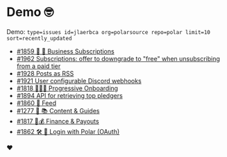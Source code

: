 # Demo 🤓

Demo: `type=issues id=jlaerbca org=polarsource repo=polar limit=10 sort=recently_updated`

<!-- POLAR type=issues id=jlaerbca org=polarsource repo=polar limit=10 sort=recently_updated -->

* [#1859 🎯 🔁 Business Subscriptions](https://github.com/polarsource/polar/issues/1859)
* [#1962 Subscriptions: offer to downgrade to "free" when unsubscribing from a paid tier](https://github.com/polarsource/polar/issues/1962)
* [#1928 Posts as RSS](https://github.com/polarsource/polar/issues/1928)
* [#1921 User configurable Discord webhooks](https://github.com/polarsource/polar/issues/1921)
* [#1818 🎯👋🏼 Progressive Onboarding](https://github.com/polarsource/polar/issues/1818)
* [#1894 API for retrieving top pledgers](https://github.com/polarsource/polar/issues/1894)
* [#1860 🎯 Feed](https://github.com/polarsource/polar/issues/1860)
* [#1277 🎯 📚 Content & Guides](https://github.com/polarsource/polar/issues/1277)
* [#1817 🎯💰 Finance & Payouts](https://github.com/polarsource/polar/issues/1817)
* [#1862 🛠️ 🔋 Login with Polar (OAuth)](https://github.com/polarsource/polar/issues/1862)

<!-- POLAR-END id=jlaerbca -->

❤️